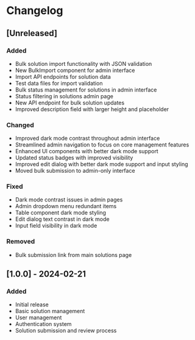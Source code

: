 # Changelog

## [Unreleased]

### Added
- Bulk solution import functionality with JSON validation
- New BulkImport component for admin interface
- Import API endpoints for solution data
- Test data files for import validation
- Bulk status management for solutions in admin interface
- Status filtering in solutions admin page
- New API endpoint for bulk solution updates
- Improved description field with larger height and placeholder

### Changed
- Improved dark mode contrast throughout admin interface
- Streamlined admin navigation to focus on core management features
- Enhanced UI components with better dark mode support
- Updated status badges with improved visibility
- Improved edit dialog with better dark mode support and input styling
- Moved bulk submission to admin-only interface

### Fixed
- Dark mode contrast issues in admin pages
- Admin dropdown menu redundant items
- Table component dark mode styling
- Edit dialog text contrast in dark mode
- Input field visibility in dark mode

### Removed
- Bulk submission link from main solutions page

## [1.0.0] - 2024-02-21

### Added
- Initial release
- Basic solution management
- User management
- Authentication system
- Solution submission and review process